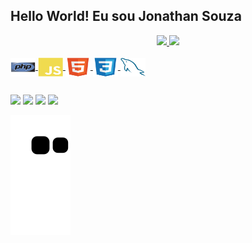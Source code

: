 ## Hello World! Eu sou Jonathan Souza
<div align="center">
  <a href="https://github.com/JSouzadaSilveira">
  <img height="180em" src="https://github-readme-stats.vercel.app/api?username=JSouzadaSilveira&show_icons=true&theme=ocean_dark&include_all_commits=true&count_private=true"/>
  <img height="110em" src="https://github-readme-stats.vercel.app/api/top-langs/?username=JSouzadaSilveira&layout=compact&langs_count=7&theme=ocean_dark"/>
</div>
<div style="display: inline_block"><br>
   <img align="center" alt="Jss-Python" height="30" width="40" src="https://raw.githubusercontent.com/devicons/devicon/master/icons/php/php-original.svg">
  <img align="center" alt="Jss-Js" height="30" width="40" src="https://raw.githubusercontent.com/devicons/devicon/master/icons/javascript/javascript-plain.svg">
  <img align="center" alt="Jss-HTML" height="30" width="40" src="https://raw.githubusercontent.com/devicons/devicon/master/icons/html5/html5-original.svg">
  <img align="center" alt="Jss-CSS" height="30" width="40" src="https://raw.githubusercontent.com/devicons/devicon/master/icons/css3/css3-original.svg">
  <img align="center" alt="Jss-CSS" height="30" width="40" src="https://raw.githubusercontent.com/devicons/devicon/master/icons/mysql/mysql-original.svg">
</div>
  
  ##
 
<div> 
  <a href="https://instagram.com/jsouzadasilveira" target="_blank"><img src="https://img.shields.io/badge/-Instagram-%23E4405F?style=for-the-badge&logo=instagram&logoColor=purple" target="_blank"></a>
 	<a href="https://www.twitter.com/JsouzaSilveira" target="_blank"><img src="https://img.shields.io/badge/-Twitter-%23E4405F?style=for-the-badge&logo=twitter&logoColor=purple" target="_blank"></a>
  <a href = "jonathansouzadasilveira17@gmail.com"><img src="https://img.shields.io/badge/-Gmail-%23333?style=for-the-badge&logo=gmail&logoColor=purple" target="_blank"></a>
  <a href="https://www.linkedin.com/in/jonathan-souza-252974191/" target="_blank"><img src="https://img.shields.io/badge/-LinkedIn-%230077B5?style=for-the-badge&logo=linkedin&logoColor=purple" target="_blank"></a> 
 
  ![Snake animation](https://github.com/JSouzadaSilveira/JSouzadaSilveira/blob/output/github-contribution-grid-snake.svg)
</div>

